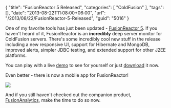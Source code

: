 {
	"title": "FusionReactor 5 Released",
	"categories": [
		"ColdFusion"
	],
	"tags": [],
	"date": "2013-08-22T11:08:00+06:00",
	"url": "/2013/08/22/FusionReactor-5-Released",
	"guid": "5016"
}

One of my favorite tools has just been updated - <a href="http://www.fusion-reactor.com/">FusionReactor 5</a>.  If you haven't heard of it, FusionReactor is an <strong>incredibly</strong> deep server monitor for ColdFusion servers. There's some incredibly cool new stuff in the release including a new responsive UI, support for Hibernate and MongoDB, improved alerts, simpler JDBC testing, and extended support for other J2EE platforms.
<!--more-->
You can play with a live <a href="http://demo.fusion-reactor.com/">demo</a> to see for yourself or just <a href="http://www.fusion-reactor.com/download">download</a> it now. 

Even better - there is now a mobile app for FusionReactor!

<img src="https://static.raymondcamden.com/images/fr3.jpg" />

And if you still haven't checked out the companion product, <a href="http://www.fusion-analytics.com/fa/">FusionAnalytics</a>, make the time to do so now.